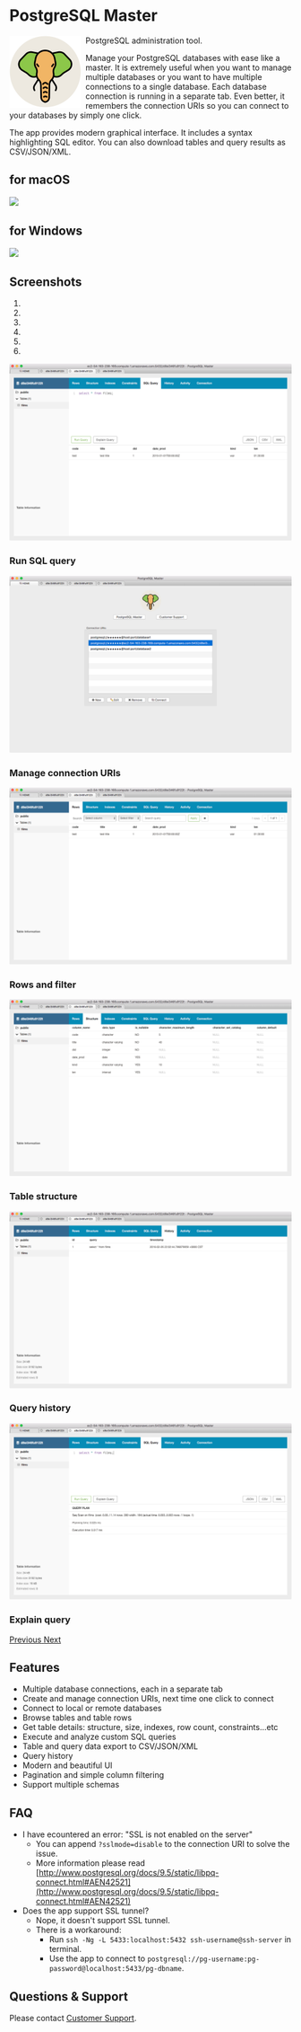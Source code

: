 # PostgreSQL Master

<img src="/img/pgm/icon.png" width="128" align="left" style="margin-right: 8px;"/>

PostgreSQL administration tool.

Manage your PostgreSQL databases with ease like a master. It is extremely useful when you want to manage multiple databases or you want to have multiple connections to a single database. Each database connection is running in a separate tab. Even better, it remembers the connection URIs so you can connect to your databases by simply one click.

The app provides modern graphical interface. It includes a syntax highlighting SQL editor. You can also download tables and query results as CSV/JSON/XML.


## for macOS

<a href="https://transactions.sendowl.com/products/77696805/381564E2/purchase" rel="nofollow"><img src="https://transactions.sendowl.com/assets/external/buy-now.png" /></a><script type="text/javascript" src="https://transactions.sendowl.com/assets/sendowl.js" ></script>


## for Windows

<a href="https://transactions.sendowl.com/products/77696811/B6BFA220/purchase" rel="nofollow"><img src="https://transactions.sendowl.com/assets/external/buy-now.png" /></a><script type="text/javascript" src="https://transactions.sendowl.com/assets/sendowl.js" ></script>


## Screenshots

<div id="main-carousel" class="carousel slide" data-ride="carousel">
  <ol class="carousel-indicators">
    <li data-target="#main-carousel" data-slide-to="0" class="active"></li>
    <li data-target="#main-carousel" data-slide-to="1"></li>
    <li data-target="#main-carousel" data-slide-to="2"></li>
    <li data-target="#main-carousel" data-slide-to="3"></li>
    <li data-target="#main-carousel" data-slide-to="4"></li>
    <li data-target="#main-carousel" data-slide-to="5"></li>
  </ol>
  <div class="carousel-inner" role="listbox">
    <div class="item active">
      <img src="/img/pgm/0.png"/>
      <div class="carousel-caption">
        <h3>Run SQL query</h3>
      </div>
    </div>
    <div class="item">
      <img src="/img/pgm/1.png"/>
      <div class="carousel-caption">
        <h3>Manage connection URIs</h3>
      </div>
    </div>
    <div class="item">
      <img src="/img/pgm/2.png"/>
      <div class="carousel-caption">
        <h3>Rows and filter</h3>
      </div>
    </div>
    <div class="item">
      <img src="/img/pgm/3.png"/>
      <div class="carousel-caption">
        <h3>Table structure</h3>
      </div>
    </div>
    <div class="item">
      <img src="/img/pgm/4.png"/>
      <div class="carousel-caption">
        <h3>Query history</h3>
      </div>
    </div>
    <div class="item">
      <img src="/img/pgm/5.png"/>
      <div class="carousel-caption">
        <h3>Explain query</h3>
      </div>
    </div>
  </div>
  <a class="left carousel-control" href="#main-carousel" role="button" data-slide="prev">
    <span class="glyphicon glyphicon-chevron-left"></span>
    <span class="sr-only">Previous</span>
  </a>
  <a class="right carousel-control" href="#main-carousel" role="button" data-slide="next">
    <span class="glyphicon glyphicon-chevron-right"></span>
    <span class="sr-only">Next</span>
  </a>
</div>


## Features

- Multiple database connections, each in a separate tab
- Create and manage connection URIs, next time one click to connect
- Connect to local or remote databases
- Browse tables and table rows
- Get table details: structure, size, indexes, row count, constraints...etc
- Execute and analyze custom SQL queries
- Table and query data export to CSV/JSON/XML
- Query history
- Modern and beautiful UI
- Pagination and simple column filtering
- Support multiple schemas


## FAQ

- I have ecountered an error: "SSL is not enabled on the server"
    - You can append `?sslmode=disable` to the connection URI to solve the issue.
    - More information please read [http://www.postgresql.org/docs/9.5/static/libpq-connect.html#AEN42521](http://www.postgresql.org/docs/9.5/static/libpq-connect.html#AEN42521)
- Does the app support SSL tunnel?
    - Nope, it doesn't support SSL tunnel.
    - There is a workaround:
        - Run `ssh -Ng -L 5433:localhost:5432 ssh-username@ssh-server` in terminal.
        - Use the app to connect to `postgresql://pg-username:pg-password@localhost:5433/pg-dbname`.


## Questions & Support

Please contact [Customer Support](/contact/).
